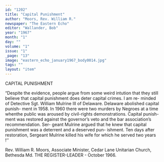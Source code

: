 ```yaml
---
id: "1202"
title: "Capital Punishment"
author: "Moors, Rev. William R."
newspaper: "The Eastern Echo"
editor: "Wallander, Bob"
year: "1967"
month: "1"
day: ""
volume: "1"
issue: "1"
_page: "13"
image: "eastern_echo_january1967_body0014.jpg"
tags: ""
layout: "item"
---
```

CAPITAL PUNISHMENT

“Despite the evidence, people argue from some
weird intution that they still believe that capital
punishment does deter capital crimes. I am re-
minded of Detective Sgt. William Mulrine III of
Delaware. Delaware abolished capital punish-
ment in 1958. In 1960 there were two murders
by Negroes at a time whenthe public was aroused
by civil-rights demonstrations. Capital punish-
ment was restored against the governor’s veto
and the bar association’s recommendation. Ser-
geant Mulrine argued that he knew that capital
punishment was a deterrent and a deserved pun-
ishment. Ten days after restoration, Sergeant
Mulrine killed his wife for which he served two
years !’’

Rev. William R. Moors, Associate Minister,
Cedar Lane Unitarian Church, Bethesda Md.
THE REGISTER-LEADER - October 1966.
